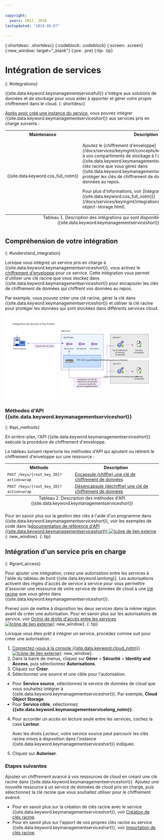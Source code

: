 ```yaml
---

copyright:
  years: 2017, 2018
lastupdated: "2018-06-07"

---
```


{:shortdesc: .shortdesc}
{:codeblock: .codeblock}
{:screen: .screen}
{:new_window: target="_blank"}
{:pre: .pre}
{:tip: .tip}

# Intégration de services
{: #integrations}

{{site.data.keyword.keymanagementservicefull}} s'intègre aux solutions de données et de stockage pour vous aider à apporter et gérer votre propre chiffrement dans le cloud.
{: shortdesc}

[Après avoir créé une instance du service](/docs/services/keymgmt/keyprotect_provision.html), vous pouvez intégrer {{site.data.keyword.keymanagementserviceshort}} aux services pris en charge suivants :

<table>
    <tr>
        <th>Maintenance</th>
        <th>Description</th>
    </tr>
    <tr>
        <td>
          <p>{{site.data.keyword.cos_full_notm}}</p>
        </td>
        <td>
          <p>Ajoutez le [chiffrement d'enveloppe](/docs/services/keymgmt/concepts/keyprotect_envelope.html) à vos compartiments de stockage à l'aide de {{site.data.keyword.keymanagementserviceshort}}. Utilisez les clés racine que vous gérez dans {{site.data.keyword.keymanagementserviceshort}} pour protéger les clés de chiffrement de données qui chiffrent vos données au repos. </p>
          <p>Pour plus d'informations, voir [Intégration à {{site.data.keyword.cos_full_notm}}](/docs/services/keymgmt/integrations/keyprotect_cloud-object-storage.html).</p>
        </td>
    </tr>
   <caption style="caption-side:bottom;">Tableau 1. Description des intégrations qui sont disponibles pour {{site.data.keyword.keymanagementserviceshort}}</caption>
</table>

## Compréhension de votre intégration 
{: #understand_integration}

Lorsque vous intégrez un service pris en charge à {{site.data.keyword.keymanagementserviceshort}}, vous activez le [chiffrement d'enveloppe](/docs/services/keymgmt/concepts/keyprotect_envelope.html) pour ce service. Cette intégration vous permet d'utiliser une clé racine que vous stockez dans {{site.data.keyword.keymanagementserviceshort}} pour encapsuler les clés de chiffrement de données qui chiffrent vos données au repos.  

Par exemple, vous pouvez créer une clé racine, gérer la clé dans {{site.data.keyword.keymanagementserviceshort}} et utiliser la clé racine pour protéger les données qui sont stockées dans différents services cloud. 

![Diagramme illustrant une vue contextuelle de votre intégration {{site.data.keyword.keymanagementserviceshort}}.](../images/kp-integrations_min.svg)

### Méthodes d'API {{site.data.keyword.keymanagementserviceshort}}
{: #api_methods}

En arrière-plan, l'API {{site.data.keyword.keymanagementserviceshort}} exécute la procédure de chiffrement d'enveloppe.   

Le tableau suivant répertorie les méthodes d'API qui ajoutent ou retirent le chiffrement d'enveloppe sur une ressource :

<table>
  <tr>
    <th>Méthode</th>
    <th>Description</th>
  </tr>
  <tr>
    <td><code>POST /keys/{root_key_ID}?action=wrap</code></td>
    <td><a href="/docs/services/keymgmt/keyprotect_wrap_keys.html">Encapsule (chiffre) une clé de chiffrement de données</a></td>
  </tr>
  <tr>
    <td><code>POST /keys/{root_key_ID}?action=wrap</code></td>
    <td><a href="/docs/services/keymgmt/keyprotect_unwrap_keys.html">Désencapsule (déchiffre) une clé de chiffrement de données</a></td>
  </tr>
  <caption style="caption-side:bottom;">Tableau 2. Description des méthodes d'API {{site.data.keyword.keymanagementserviceshort}}</caption>
</table>

Pour en savoir plus sur la gestion des clés à l'aide d'un programme dans {{site.data.keyword.keymanagementserviceshort}}, voir les exemples de code dans la[documentation de référence d'API {{site.data.keyword.keymanagementserviceshort}} ![Icône de lien externe](../../../icons/launch-glyph.svg "Icône de lien externe")](https://console.bluemix.net/apidocs/639){: new_window}.
{: tip}

## Intégration d'un service pris en charge
{: #grant_access}

Pour ajouter une intégration, créez une autorisation entre les services à l'aide du tableau de bord {{site.data.keyword.iamlong}}. Les autorisations activent des règles d'accès de service à service pour vous permettre d'associer une ressource de votre service de données de cloud à une [clé racine](/docs/services/keymgmt/concepts/keyprotect_envelope.html#key_types) que vous gérez dans {{site.data.keyword.keymanagementserviceshort}}.

Prenez soin de mettre à disposition les deux services dans la même région avant de créer une autorisation. Pour en savoir plus sur les autorisations de service, voir [Octroi de droits d'accès entre les services ![Icône de lien externe](../../../icons/launch-glyph.svg "Icône de lien externe")](/docs/iam/authorizations.html){: new_window}.
{: tip}

Lorsque vous êtes prêt à intégrer un service, procédez comme suit pour créer une autorisation :

1. [Connectez-vous à la console {{site.data.keyword.cloud_notm}} ![Icône de lien externe](../../../icons/launch-glyph.svg "Icône de lien externe")](https://console.bluemix.net/){: new_window}.
2. Dans la barre de menus, cliquez sur **Gérer** &gt; **Sécurité** &gt; **Identity and Access**, puis sélectionnez **Autorisations**. 
3. Cliquez sur **Créer**.
4. Sélectionnez une source et une cible pour l'autorisation.
 
  - Pour **Service source**, sélectionnez le service de données de cloud que vous souhaitez intégrer à {{site.data.keyword.keymanagementserviceshort}}. Par exemple, **Cloud Object Storage**.
  - Pour **Service cible**, sélectionnez **{{site.data.keyword.keymanagementservicelong_notm}}**. 
4. Pour accorder un accès en lecture seule entre les services, cochez la case **Lecteur**.

    Avec les droits _Lecteur_, votre service source peut parcourir les clés racine mises à disposition dans l'instance {{site.data.keyword.keymanagementserviceshort}} indiquée.
5. Cliquez sur **Autoriser**.

### Etapes suivantes

Ajoutez un chiffrement avancé à vos ressources de cloud en créant une clé racine dans {{site.data.keyword.keymanagementserviceshort}}. Ajoutez une nouvelle ressource à un service de données de cloud pris en charge, puis sélectionnez la clé racine que vous souhaitez utiliser pour le chiffrement avancé. 

- Pour en savoir plus sur la création de clés racine avec le service {{site.data.keyword.keymanagementserviceshort}}, voir [Création de clés racine](/docs/services/keymgmt/keyprotect_create_root.html).
- Pour en savoir plus sur l'apport de vos propres clés racine au service {{site.data.keyword.keymanagementserviceshort}}, voir [Importation de clés racine](/docs/services/keymgmt/keyprotect_import_root.html).


